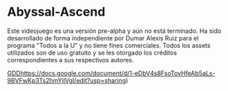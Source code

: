 # Abyssal-Ascend
Este videojuego es una versión pre-alpha y aún no está terminado. Ha sido desarrollado de forma independiente por Dumar Alexis Ruiz para el programa "Todos a la U" y no tiene fines comerciales. Todos los assets utilizados son de uso gratuito y se les otorgado los créditos correspondientes a sus respectivos autores.

[GDD](https://docs.google.com/document/d/1-eDbV4s8FsoTovHfeAb5aLs-9BVFwKp3Ts2hmYjlVgI/edit?usp=sharing)https://docs.google.com/document/d/1-eDbV4s8FsoTovHfeAb5aLs-9BVFwKp3Ts2hmYjlVgI/edit?usp=sharing)


